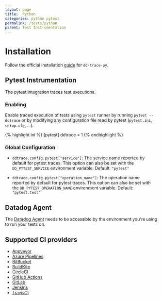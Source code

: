 ```yaml
---
layout: page
title:  Python
categories: python pytest
permalink: /tests/python
parent: Test Instrumentation
---
```


# Installation

Follow the official installation [guide](https://docs.datadoghq.com/tracing/setup_overview/setup/python/) for `dd-trace-py`.

## Pytest Instrumentation

The pytest integration traces test executions.

### Enabling

Enable traced execution of tests using ``pytest`` runner by
running ``pytest --ddtrace`` or by modifying any configuration
file read by pytest (``pytest.ini``, ``setup.cfg``, ...).

{% highlight ini %}
[pytest]
ddtrace = 1
{% endhighlight %}

### Global Configuration

* `ddtrace.config.pytest["service"]`: The service name reported by default for pytest traces.
   This option can also be set with the ``DD_PYTEST_SERVICE`` environment
   variable. Default: ``"pytest"``

* `ddtrace.config.pytest["operation_name"]`: The operation name reported by default for pytest traces.
   This option can also be set with the ``DD_PYTEST_OPERATION_NAME`` environment
   variable. Default: ``"pytest.test"``


## Datadog Agent

The [Datadog Agent](https://docs.datadoghq.com/agent/) needs to be accessible by the environment you're using to run your tests on.


## Supported CI providers

* [Appveyor](https://www.appveyor.com/)
* [Azure Pipelines](https://azure.microsoft.com/en-us/services/devops/pipelines/)
* [BitBucket](https://bitbucket.org/)
* [BuildKite](https://buildkite.com/)
* [CircleCI](https://circleci.com/)
* [GitHub Actions](https://github.com/features/actions)
* [GitLab](https://docs.gitlab.com/ee/ci/)
* [Jenkins](https://www.jenkins.io/)
* [TravisCI](https://travis-ci.org/)
